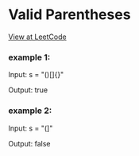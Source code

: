 # Valid Parentheses

[View at LeetCode](https://leetcode.com/problems/valid-parentheses/)

### example 1:

Input: s = "()[]{}"

Output: true

### example 2:

Input: s = "(]"

Output: false
